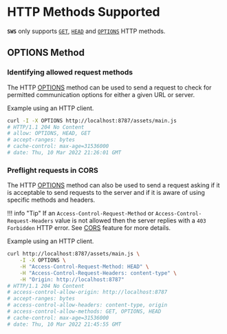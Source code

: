 # HTTP Methods Supported

**`SWS`** only supports [`GET`](https://developer.mozilla.org/en-US/docs/Web/HTTP/Methods/GET), [`HEAD`](https://developer.mozilla.org/en-US/docs/Web/HTTP/Methods/HEAD) and [`OPTIONS`](https://developer.mozilla.org/en-US/docs/Web/HTTP/Methods/OPTIONS) HTTP methods.

## OPTIONS Method

### Identifying allowed request methods

The HTTP [OPTIONS](https://developer.mozilla.org/en-US/docs/Web/HTTP/Methods/OPTIONS) method can be used to send a request to check for permitted communication options for either a given URL or server.

Example using an HTTP client.

```sh
curl -I -X OPTIONS http://localhost:8787/assets/main.js
# HTTP/1.1 204 No Content
# allow: OPTIONS, HEAD, GET
# accept-ranges: bytes
# cache-control: max-age=31536000
# date: Thu, 10 Mar 2022 21:26:01 GMT
```

### Preflight requests in CORS

The HTTP [OPTIONS](https://developer.mozilla.org/en-US/docs/Web/HTTP/Methods/OPTIONS) method can also be used to send a request asking if it is acceptable to send requests to the server and if it is aware of using specific methods and headers.

!!! info "Tip"
    If an `Access-Control-Request-Method` or `Access-Control-Request-Headers` value is not allowed then the server replies with a `403 Forbidden` HTTP error. See [CORS](./cors.md) feature for more details.

Example using an HTTP client.

```sh
curl http://localhost:8787/assets/main.js \
    -I -X OPTIONS \
    -H "Access-Control-Request-Method: HEAD" \
    -H "Access-Control-Request-Headers: content-type" \
    -H "Origin: http://localhost:8787"
# HTTP/1.1 204 No Content
# access-control-allow-origin: http://localhost:8787
# accept-ranges: bytes
# access-control-allow-headers: content-type, origin
# access-control-allow-methods: GET, OPTIONS, HEAD
# cache-control: max-age=31536000
# date: Thu, 10 Mar 2022 21:45:55 GMT
```
